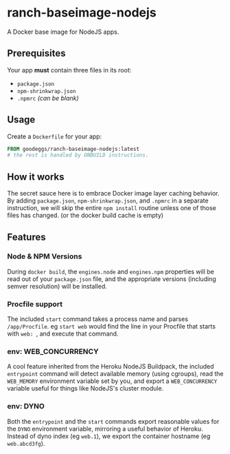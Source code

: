 # ranch-baseimage-nodejs

A Docker base image for NodeJS apps.

## Prerequisites

Your app **must** contain three files in its root:

* `package.json`
* `npm-shrinkwrap.json`
* `.npmrc` _(can be blank)_

## Usage

Create a `Dockerfile` for your app:

```dockerfile
FROM goodeggs/ranch-baseimage-nodejs:latest
# the rest is handled by ONBUILD instructions.
```

## How it works

The secret sauce here is to embrace Docker image layer caching behavior.  By adding `package.json`, `npm-shrinkwrap.json`, and `.npmrc` in a separate instruction, we will skip the entire `npm install` routine unless one of those files has changed.  (or the docker build cache is empty)

## Features

### Node & NPM Versions

During `docker build`, the `engines.node` and `engines.npm` properties will be read out of your `package.json` file, and the appropriate versions (including semver resolution) will be installed.

### Procfile support

The included `start` command takes a process name and parses `/app/Procfile`.  eg `start web` would find the line in your Procfile that starts with `web: `, and execute that command.

### env: WEB_CONCURRENCY

A cool feature inherited from the Heroku NodeJS Buildpack, the included `entrypoint` command will detect available memory (using cgroups), read the `WEB_MEMORY` environment variable set by you, and export a `WEB_CONCURRENCY` variable useful for things like NodeJS's cluster module.

### env: DYNO

Both the `entrypoint` and the `start` commands export reasonable values for the `DYNO` environment variable, mirroring a useful behavior of Heroku.  Instead of dyno index (eg `web.1`), we export the container hostname (eg `web.abcd3fg`).

